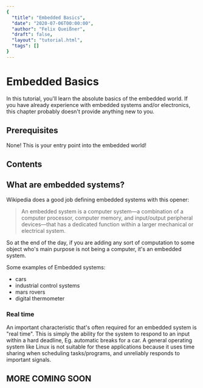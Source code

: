 ```yaml
---
{
  "title": "Embedded Basics",
  "date": "2020-07-06T00:00:00",
  "author": "Felix Queißner",
  "draft": false,
  "layout": "tutorial.html",
  "tags": []
}  
---
```

# Embedded Basics

In this tutorial, you'll learn the absolute basics of the embedded world. If
you have already experience with embedded systems and/or electronics, this
chapter probably doesn't provide anything new to you.

## Prerequisites

None! This is your entry point into the embedded world!

## Contents

<!-- TOC -->

## What are embedded systems?

Wikipedia does a good job defining embedded systems with this opener:

> An embedded system is a computer system—a combination of a computer processor, computer memory, and input/output peripheral devices—that has a dedicated function within a larger mechanical or electrical system.

So at the end of the day, if you are adding any sort of computation to some object who's main purpose is not being a computer, it's an embedded system.

Some examples of Embedded systems:

- cars
- industrial control systems
- mars rovers
- digital thermometer

### Real time

An important characteristic that's often required for an embedded system is "real time".
This is simply the ability for the system to respond to an input within a hard deadline, Eg. automatic breaks for a car.
A general operating system like Linux is not suitable for these applications because it uses time sharing when scheduling tasks/programs, and unreliably responds to important signals.

## MORE COMING SOON